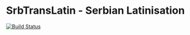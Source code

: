 # SrbTransLatin - Serbian Latinisation

[![Build Status](https://travis-ci.org/seebeen/SrbTransLatin.svg?branch=master)](https://travis-ci.org/seebeen/SrbTransLatin)